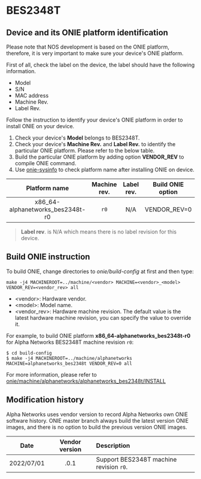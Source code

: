# BES2348T

## Device and its ONIE platform identification
Please note that NOS development is based on the ONIE platform, therefore, it is very important to make sure your device's ONIE platform.

First of all, check the label on the device, the label should have the following information.
* Model
* S/N
* MAC address
* Machine Rev.
* Label Rev.

Follow the instruction to identify your device's ONIE platform in order to install ONIE on your device.
1. Check your device's **Model** belongs to BES2348T.
2. Check your device's **Machine Rev.** and **Label Rev.** to identify the particular ONIE platform. Please refer to the below table.
3. Build the particular ONIE platform by adding option **VENDOR_REV** to compile ONIE command.
4. Use [onie-sysinfo](https://opencomputeproject.github.io/onie/cli/index.html#onie-sysinfo) to check platform name after installing ONIE on device.

| Platform name                    | Machine rev. | Label rev. | Build ONIE option |
|:--------------------------------:|:------------:|:----------:|:-----------------:|
| x86_64-alphanetworks_bes2348t-r0 |  `r0`        | N/A        | VENDOR_REV=0      |

> **Label rev**. is N/A which means there is no label revision for this device.

## Build ONIE instruction
To build ONIE, change directories to *onie/build-config* at first and then type:

```
make -j4 MACHINEROOT=../machine/<vendor> MACHINE=<vendor>_<model> VENDOR_REV=<vendor_rev> all
```

* \<vendor>: Hardware vendor.
* \<model>: Model name.
* \<vendor_rev>: Hardware machine revision. The default value is the latest hardware machine revision, you can specify the value to override it.

For example, to build ONIE platform **x86_64-alphanetworks_bes2348t-r0** for Alpha Networks BES2348T machine revision `r0`:

```
$ cd build-config
$ make -j4 MACHINEROOT=../machine/alphanetworks MACHINE=alphanetworks_bes2348t VENDOR_REV=0 all
```

For more information, please refer to [onie/machine/alphanetworks/alphanetworks_bes2348t/INSTALL](https://github.com/opencomputeproject/onie/blob/master/machine/alphanetworks/alphanetworks_bes2348t/INSTALL)

## Modification history
Alpha Networks uses vendor version to record Alpha Networks own ONIE software history. ONIE master branch always build the latest version ONIE images, and there is no option to build the previous version ONIE images.

| Date       | Vendor version | Description                                   |
|:----------:|:--------------:|:----------------------------------------------|
| 2022/07/01 | .0.1           | Support BES2348T machine revision `r0`.       |

